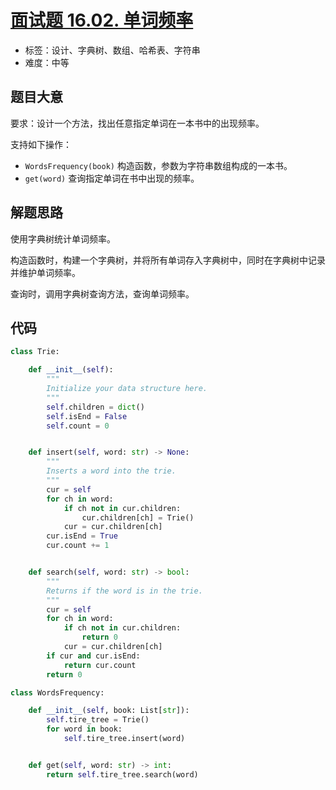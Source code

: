 # [面试题 16.02. 单词频率](https://leetcode-cn.com/problems/words-frequency-lcci/)

- 标签：设计、字典树、数组、哈希表、字符串
- 难度：中等

## 题目大意

要求：设计一个方法，找出任意指定单词在一本书中的出现频率。

支持如下操作：

- `WordsFrequency(book)` 构造函数，参数为字符串数组构成的一本书。
- `get(word)` 查询指定单词在书中出现的频率。

## 解题思路

使用字典树统计单词频率。

构造函数时，构建一个字典树，并将所有单词存入字典树中，同时在字典树中记录并维护单词频率。

查询时，调用字典树查询方法，查询单词频率。

## 代码

```Python
class Trie:

    def __init__(self):
        """
        Initialize your data structure here.
        """
        self.children = dict()
        self.isEnd = False
        self.count = 0


    def insert(self, word: str) -> None:
        """
        Inserts a word into the trie.
        """
        cur = self
        for ch in word:
            if ch not in cur.children:
                cur.children[ch] = Trie()
            cur = cur.children[ch]
        cur.isEnd = True
        cur.count += 1


    def search(self, word: str) -> bool:
        """
        Returns if the word is in the trie.
        """
        cur = self
        for ch in word:
            if ch not in cur.children:
                return 0
            cur = cur.children[ch]
        if cur and cur.isEnd:
            return cur.count
        return 0

class WordsFrequency:

    def __init__(self, book: List[str]):
        self.tire_tree = Trie()
        for word in book:
            self.tire_tree.insert(word)


    def get(self, word: str) -> int:
        return self.tire_tree.search(word)
```

